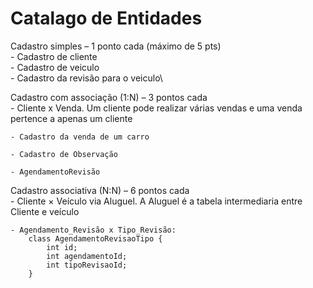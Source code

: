 # Catalago de Entidades

Cadastro simples – 1 ponto cada (máximo de 5 pts)\
	- Cadastro de cliente\
	- Cadastro de veiculo\
	- Cadastro da revisão para o veiculo\

Cadastro com associação (1:N) – 3 pontos cada\
	- Cliente x Venda. Um cliente pode realizar várias vendas e uma venda pertence a apenas um cliente

	- Cadastro da venda de um carro

	- Cadastro de Observação

	- AgendamentoRevisão

Cadastro associativa (N:N) – 6 pontos cada\
	- Cliente × Veículo via Aluguel. A Aluguel é a tabela intermediaria entre Cliente e veículo

	- Agendamento_Revisão x Tipo_Revisão:
		class AgendamentoRevisaoTipo {
  			int id;
  			int agendamentoId;
  			int tipoRevisaoId;
		}  

